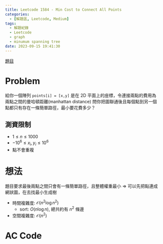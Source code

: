 ```yaml
---
title: Leetcode 1584 - Min Cost to Connect All Points
categories:
  - [解題區, Leetcode, Medium]
tags:
  - 解題紀錄
  - Leetcode
  - graph
  - minumum spanning tree
date: 2023-09-15 19:41:30
---
```


[題目](https://leetcode.com/problems/min-cost-to-connect-all-points/description/)

# Problem

給你一個陣列 `points[i] = [x,y]` 是在 2D 平面上的座標，令連接兩點的費用為兩點之間的曼哈頓距離(manhattan distance)
問你把圖聯通後且每個點到另一個點都只有存在一條簡單路徑，最小要花費多少？

## 測資限制

- $1 \le n \le 1000$
- $-10^6 \le x_i, y_i \le 10^6$
- 點不會重複

# 想法

題目要求最後兩點之間只會有一條簡單路徑，且整體權重最小 => 可以先把點連成網狀圖，在去找最小生成樹

- 時間複雜度: $\mathcal{O}(n^2\log{n^2})$
    - sort: $O(n\log{n})$, 總共約有 $n^2$ 條邊
- 空間複雜度: $\mathcal{O}(n^2)$

# AC Code

<script src="https://emgithub.com/embed-v2.js?target=https%3A%2F%2Fgithub.com%2Froy4801%2Fsolved_problems%2Fblob%2Fmaster%2Fleetcode%2F1584.cpp%23L18-L58&style=github&type=code&showBorder=on&showLineNumbers=on&showFileMeta=on&showFullPath=on&showCopy=on"></script>

<!-- # 賞析


# 心得 -->

